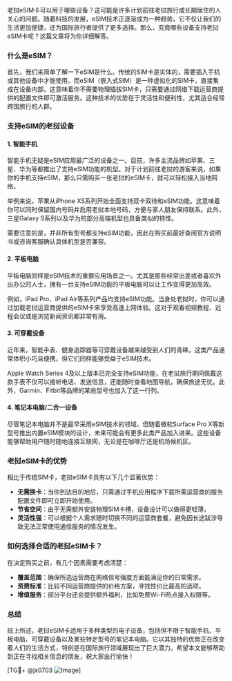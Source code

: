 老挝eSIM卡可以用于哪些设备？这可能是许多计划前往老挝旅行或长期居住的人关心的问题。随着科技的发展，eSIM技术正逐渐成为一种趋势。它不仅让我们的生活更加便捷，还为国际旅行者提供了更多选择。那么，究竟哪些设备支持老挝eSIM卡呢？这篇文章将为你详细解答。

### 什么是eSIM？

首先，我们来简单了解一下eSIM是什么。传统的SIM卡是实体的，需要插入手机或其他设备中才能使用。而eSIM（嵌入式SIM）是一种虚拟化的SIM卡，直接集成在设备内部。这意味着你不需要物理插拔SIM卡，只需要通过网络下载运营商提供的配置文件即可激活服务。这种技术的优势在于灵活性和便利性，尤其适合经常跨国旅行的人群。

### 支持eSIM的老挝设备

#### 1. 智能手机

智能手机无疑是eSIM应用最广泛的设备之一。目前，许多主流品牌如苹果、三星、华为等都推出了支持eSIM功能的机型。对于计划前往老挝的游客来说，如果你的手机支持eSIM，那么只需购买一张老挝的eSIM卡，就可以轻松接入当地网络。

举例来说，苹果从iPhone XS系列开始全面支持双卡双待和eSIM功能。这意味着你可以同时保留国内号码并启用老挝本地号码，方便与家人朋友保持联系。此外，三星Galaxy S系列以及华为的部分高端机型也具备类似的特性。

需要注意的是，并非所有型号都支持eSIM功能，因此在购买前最好查阅官方说明书或咨询客服确认具体机型是否兼容。

#### 2. 平板电脑

平板电脑同样是eSIM技术的重要应用场景之一。尤其是那些经常出差或者喜欢外出办公的人士，拥有一台支持eSIM功能的平板电脑可以让工作变得更加高效。

例如，iPad Pro、iPad Air等系列产品均支持eSIM功能。当身处老挝时，你可以通过加载老挝运营商提供的eSIM卡来享受高速上网体验。这对于观看视频教程、远程会议或是浏览新闻资讯都非常有用。

#### 3. 可穿戴设备

近年来，智能手表、健身追踪器等可穿戴设备越来越受到人们的青睐。这类产品通常体积小巧且便携，但它们同样能够受益于eSIM技术。

Apple Watch Series 4及以上版本已完全支持eSIM功能，在老挝旅行期间佩戴这款手表不仅可以接听电话、发送信息，还能随时查看地图导航，确保旅途无忧。此外，Garmin、Fitbit等品牌的某些型号也加入了这一行列。

#### 4. 笔记本电脑/二合一设备

尽管笔记本电脑并不是最早采用eSIM技术的领域，但随着微软Surface Pro X等新型号推出内置eSIM模块的设计，未来可能会有更多此类产品加入进来。这些设备能够帮助用户随时随地连接互联网，无论是在咖啡厅还是机场候机区。

### 老挝eSIM卡的优势

相比于传统SIM卡，老挝eSIM卡具有以下几个显著优势：

- **无需换卡**：当你到达目的地后，只需通过手机应用程序下载所需运营商的服务配置文件即可立即开始使用。
- **节省空间**：由于无需额外安装物理SIM卡槽，设备设计可以做得更轻薄。
- **灵活性强**：可以根据个人需求随时切换不同的运营商套餐，避免因长途跋涉导致无法正常使用通信服务的情况发生。

### 如何选择合适的老挝eSIM卡？

在决定购买之前，有几个因素需要考虑清楚：

- **覆盖范围**：确保所选运营商在网络信号强度方面能满足你的日常需求。
- **资费标准**：比较不同运营商提供的价格方案，寻找性价比最高的选项。
- **增值服务**：部分平台还会提供额外福利，比如免费Wi-Fi热点接入权限等。

### 总结

综上所述，老挝eSIM卡适用于多种类型的电子设备，包括但不限于智能手机、平板电脑、可穿戴设备以及某些特定型号的笔记本电脑。它以其独特的优势正在改变着人们的生活方式，特别是在国际旅行领域展现出了巨大潜力。希望本文能够帮助到正在寻找相关信息的朋友，祝大家出行愉快！

[TG💪+ @jx0703 ![Image](https://github.com/user-attachments/assets/dbca1d08-cadb-493c-b0ec-ad6f7a83f270)]